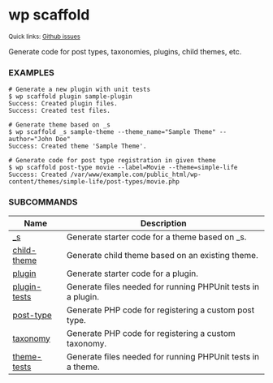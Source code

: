 # wp scaffold

<small>Quick links: <a href="https://github.com/wp-cli/wp-cli/issues?q=is%3Aopen+label%3Acommand%3Ascaffold+sort%3Aupdated-desc">Github issues</a></small>

Generate code for post types, taxonomies, plugins, child themes, etc.

### EXAMPLES

    # Generate a new plugin with unit tests
    $ wp scaffold plugin sample-plugin
    Success: Created plugin files.
    Success: Created test files.

    # Generate theme based on _s
    $ wp scaffold _s sample-theme --theme_name="Sample Theme" --author="John Doe"
    Success: Created theme 'Sample Theme'.

    # Generate code for post type registration in given theme
    $ wp scaffold post-type movie --label=Movie --theme=simple-life
    Success: Created /var/www/example.com/public_html/wp-content/themes/simple-life/post-types/movie.php



### SUBCOMMANDS

<table>
	<thead>
	<tr>
		<th>Name</th>
		<th>Description</th>
	</tr>
	</thead>
	<tbody>
		<tr>
			<td><a href="/commands/scaffold/_s/">_s</a></td>
			<td>Generate starter code for a theme based on _s.</td>
		</tr>
		<tr>
			<td><a href="/commands/scaffold/child-theme/">child-theme</a></td>
			<td>Generate child theme based on an existing theme.</td>
		</tr>
		<tr>
			<td><a href="/commands/scaffold/plugin/">plugin</a></td>
			<td>Generate starter code for a plugin.</td>
		</tr>
		<tr>
			<td><a href="/commands/scaffold/plugin-tests/">plugin-tests</a></td>
			<td>Generate files needed for running PHPUnit tests in a plugin.</td>
		</tr>
		<tr>
			<td><a href="/commands/scaffold/post-type/">post-type</a></td>
			<td>Generate PHP code for registering a custom post type.</td>
		</tr>
		<tr>
			<td><a href="/commands/scaffold/taxonomy/">taxonomy</a></td>
			<td>Generate PHP code for registering a custom taxonomy.</td>
		</tr>
		<tr>
			<td><a href="/commands/scaffold/theme-tests/">theme-tests</a></td>
			<td>Generate files needed for running PHPUnit tests in a theme.</td>
		</tr>
	</tbody>
</table>
